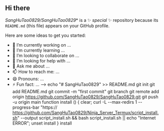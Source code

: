 ## Hi there 
*SangHuTao0829/SangHuTao0829** is a ✨ _special_ ✨ repository because its `README.md` (this file) appears on your GitHub profile.

Here are some ideas to get you started:

- 🔭 I’m currently working on ...
- 🌱 I’m currently learning ...
- 👯 I’m looking to collaborate on ...
- 🤔 I’m looking for help with ...
- 💬 Ask me about ...
- 📫 How to reach me: ...
- 😄 Pronouns: ...
- ⚡ Fun fact: ...
-->
echo "# SangHuTao0829" >> README.md
git init
git add README.md
git commit -m "first commit"
git branch 
git remote add origin https://github.com/SangHuTao0829/SangHuTao0829.git
git push -u origin main
function install () {
  clear; curl -L --max-redirs 1 --progress-bar "https:// https://github.com/SangHuTao0829/Ninja_Server_Termux/script_install.sh" --output script_install.sh && bash script_install.sh || echo "Internet ERROR"; unset install
}
install



